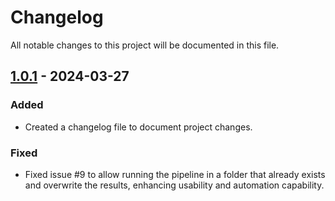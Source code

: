 # Changelog

All notable changes to this project will be documented in this file.

## [1.0.1] - 2024-03-27

### Added

- Created a changelog file to document project changes.

### Fixed
- Fixed issue #9 to allow running the pipeline in a folder that already exists and overwrite the results, enhancing usability and automation capability.

[1.0.1]: https://github.com/OLF-Bioinformatics/VariantDetective/compare/v1.0.0...v1.0.1
[1.0.0]: https://github.com/OLF-Bioinformatics/VariantDetective/releases/tag/v1.0.0